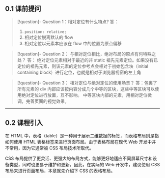 ## 0.1 课前提问

>[!question]- Question 1：相对定位有什么特点?
> 答：
> 1. `position: relative;`
> 2. 相对定位脱离默认的 flow
> 3. 相对定位以元素本应该在 flow 中的位置为原点偏移

>[!question]- Question 2： 与相对定位相比，绝对布局的原点有何特殊之处？
> 答： 绝对定位元素相对于最近的非 static 祖先元素定位。如果没有已定位的祖先元素，则该元素的定位参考点会相对于初始包含块（initial containing block）进行定位，也就是相对于浏览器视窗的左上角


>[!question]- Question 3： 相对定位与绝对定位的使用场景？
> 答：包裹了所有元素的 div 内部应该按内容分成几个中等的区块，这些中等区块可以使用绝对定位进行放置，互不影响。 中等区块内部的元素，用相对定位微调，完善页面的视觉效果。

___

## 0.2 课程引入

在 HTML 中，表格（table）是一种用于展示二维数据的标签，而表格布局则是指如何使用 HTML 表格标签来进行页面布局。由于表格布局在现代 Web 开发中并不常用，因为它通常被 CSS 布局技术所取代。

CSS 布局提供了更灵活、更强大的布局方式，能够更好地适应不同屏幕尺寸和设备类型，同时也更易于维护和更新。因此，在实际的 Web 开发中，建议使用 CSS 布局来进行页面布局，本章就先介绍下 CSS 的表格布局。